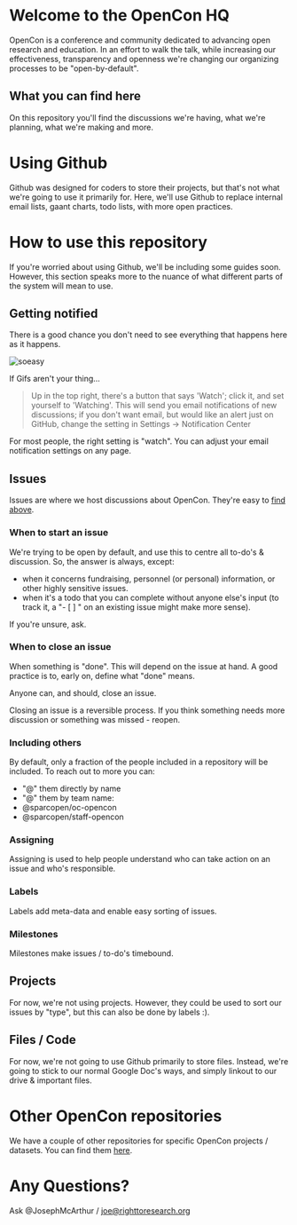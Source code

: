# Welcome to the OpenCon HQ

OpenCon is a conference and community dedicated to advancing open research and education. In an effort to walk the talk, while increasing our effectiveness, transparency and openness we're changing our organizing processes to be "open-by-default".

## What you can find here

On this repository you'll find the discussions we're having, what we're planning, what we're making and more.

# Using Github

Github was designed for coders to store their projects, but that's not what we're going to use it primarily for. Here, we'll use Github to replace internal email lists, gaant charts, todo lists, with more open practices.

# How to use this repository

If you're worried about using Github, we'll be including some guides soon. However, this section speaks more to the nuance of what different parts of the system will mean to use.

## Getting notified

There is a good chance you don't need to see everything that happens here as it happens.

![soeasy](http://g.recordit.co/Bo2gHzV96q.gif)

If Gifs aren't your thing...
> Up in the top right, there's a button that says 'Watch'; click it, and set yourself to 'Watching'. This will send you email notifications of new discussions; if you don't want email, but would like an alert just on GitHub, change the setting in Settings -> Notification Center

For most people, the right setting is "watch". You can adjust your email notification settings on any page.

## Issues

Issues are where we host discussions about OpenCon. They're easy to [find above](https://github.com/sparcopen/opencon/issues).

### When to start an issue

We're trying to be open by default, and use this to centre all to-do's & discussion. So, the answer is always, except:
* when it concerns fundraising, personnel (or personal) information, or other highly sensitive issues.
* when it's a todo that you can complete without anyone else's input (to track it, a "- [ ] " on an existing issue might make more sense).

If you're unsure, ask.  

### When to close an issue

When something is "done". This will depend on the issue at hand. A good practice is to, early on, define what "done" means.

Anyone can, and should, close an issue.

Closing an issue is a reversible process. If you think something needs more discussion or something was missed - reopen.

### Including others

By default, only a fraction of the people included in a repository will be included. To reach out to more you can:
* "@" them directly by name
* "@" them by team name:
 * @sparcopen/oc-opencon
 * @sparcopen/staff-opencon

### Assigning

Assigning is used to help people understand who can take action on an issue and who's responsible.

### Labels

Labels add meta-data and enable easy sorting of issues.

### Milestones

Milestones make issues / to-do's timebound.

## Projects

For now, we're not using projects. However, they could be used to sort our issues by "type", but this can also be done by labels :).

## Files / Code

For now, we're not going to use Github primarily to store files. Instead, we're going to stick to our normal Google Doc's ways, and simply linkout to our drive & important files.

# Other OpenCon repositories

We have a couple of other repositories for specific OpenCon projects / datasets. You can find them [here](https://github.com/sparcopen/).

# Any Questions?

Ask @JosephMcArthur / joe@righttoresearch.org
